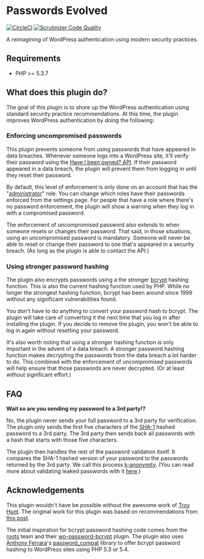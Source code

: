 # Passwords Evolved 

[![CircleCI](https://circleci.com/gh/carlalexander/passwords-evolved.svg?style=svg)](https://circleci.com/gh/carlalexander/passwords-evolved) [![Scrutinizer Code Quality](https://scrutinizer-ci.com/g/carlalexander/passwords-evolved/badges/quality-score.png?b=master)](https://scrutinizer-ci.com/g/carlalexander/passwords-evolved/?branch=master)

A reimagining of WordPress authentication using modern security practices.

## Requirements

 * PHP >= 5.3.7

## What does this plugin do?

The goal of this plugin is to shore up the WordPress authentication using standard security practice recommendations. At this time, the plugin improves WordPress authentication by doing the following:

### Enforcing uncompromised passwords

This plugin prevents someone from using passwords that have appeared in data breaches. Whenever someone logs into a WordPress site, it'll verify their password using the [Have I been pwned? API](https://haveibeenpwned.com/API/v2). If their password appeared in a data breach, the plugin will prevent them from logging in until they reset their password. 

By default, this level of enforcement is only done on an account that has the "[administrator](https://codex.wordpress.org/Roles_and_Capabilities#Administrator)" role. You can change which roles have their passwords enforced from the settings page. For people that have a role where there's no password enforcement, the plugin will show a warning when they log in with a compromised password.

The enforcement of uncompromised password also extends to when someone resets or changes their password. That said, in those situations, using an uncompromised password is mandatory. Someone will never be able to reset or change their password to one that's appeared in a security breach. (As long as the plugin is able to contact the API.)

### Using stronger password hashing

The plugin also encrypts passwords using a the stronger [bcrypt](https://en.wikipedia.org/wiki/Bcrypt) hashing function. This is also the current hashing function used by PHP. While no longer the strongest hashing function, bcrypt has been around since 1999 without any significant vulnerabilities found.

You don't have to do anything to convert your password hash to bcrypt. The plugin will take care of converting it the next time that you log in after installing the plugin. If you decide to remove the plugin, you won't be able to log in again without resetting your password.

It's also worth noting that using a stronger hashing function is only important in the advent of a data breach. A stronger password hashing function makes decrypting the passwords from the data breach a lot harder to do. This combined with the enforcement of uncompromised passwords will help ensure that those passwords are never decrypted. (Or at least without significant effort.)

## FAQ

**Wait so are you sending my password to a 3rd party!?**

No, the plugin never sends your full password to a 3rd party for verification. The plugin only sends the first five characters of the [SHA-1](https://en.wikipedia.org/wiki/Sha1) hashed password to a 3rd party. The 3rd party then sends back all passwords with a hash that starts with those five characters. 

The plugin then handles the rest of the password validation itself. It compares the SHA-1 hashed version of your password to the passwords returned by the 3rd party. We call this process [k-anonymity](https://en.wikipedia.org/wiki/K-anonymity). (You can read more about validating leaked passwords with it [here](https://blog.cloudflare.com/validating-leaked-passwords-with-k-anonymity/).)

## Acknowledgements

This plugin wouldn't have be possible without the awesome work of [Troy Hunt](https://www.troyhunt.com). The original work for this plugin was based on recommendations from [this post](https://www.troyhunt.com/passwords-evolved-authentication-guidance-for-the-modern-era/).

The initial inspiration for bcrypt password hashing code comes from the [roots](https://roots.io) team and their [wp-password-bcrypt](https://github.com/roots/wp-password-bcrypt) plugin. The plugin also uses [Anthony Ferrara](http://blog.ircmaxell.com/)'s [password_compat](https://github.com/ircmaxell/password_compat) library to offer bcrypt password hashing to WordPress sites using PHP 5.3 or 5.4. 